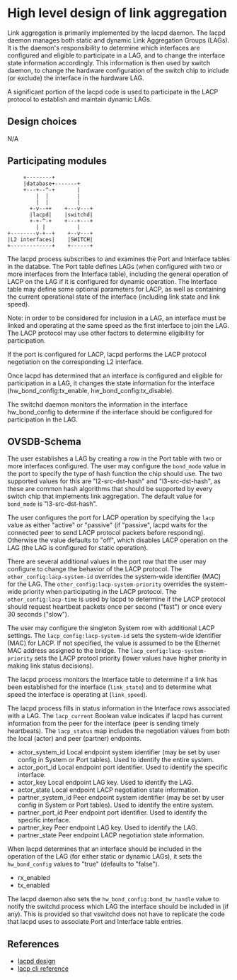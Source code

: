 High level design of link aggregation
=====================================

Link aggregation is primarily implemented by the lacpd daemon. The lacpd daemon manages both static and dynamic Link Aggregation Groups (LAGs). It is the daemon's responsibility to determine which interfaces are configured and eligible to participate in a LAG, and to change the interface state information accordingly. This information is then used by switch daemon, to change the hardware configuration of the switch chip to include (or exclude) the interface in the hardware LAG.

A significant portion of the lacpd code is used to participate in the LACP protocol to establish and maintain dynamic LAGs.

Design choices
--------------
N/A

Participating modules
---------------------
```ditaa
     +--------+
     |database+-------+
     +---+--^-+       |
         |  |         |
         |  |         |
       +-v--++    +---v---+
       |lacpd|    |switchd|
       +-+-^-+    +---+---+
         | |          |
+--------v-+--+    +--v---+
|L2 interfaces|    |SWITCH|
+-------------+    +------+
```

The lacpd process subscribes to and examines the Port and Interface tables in the databse. The Port table defines LAGs (when configured with two or more interfaces from the Interface table), including the general operation of LACP on the LAG if it is configured for dynamic operation. The Interface table may define some optional parameters for LACP, as well as containing the current operational state of the interface (including link state and link speed).

Note: in order to be considered for inclusion in a LAG, an interface must be linked and operating at the same speed as the first interface to join the LAG. The LACP protocol may use other factors to determine eligibility for participation.

If the port is configured for LACP, lacpd performs the LACP protocol negotiation on the corresponding L2 interface.

Once lacpd has determined that an interface is configured and eligible for participation in a LAG, it changes the state information for the interface (hw\_bond\_config:tx\_enable, hw\_bond\_config:tx\_disable).

The switchd daemon monitors the information in the interface hw\_bond\_config to determine if the interface should be configured for participation in the LAG.

OVSDB-Schema
------------
The user establishes a LAG by creating a row in the Port table with two or more interfaces configured. The user may configure the `bond_mode` value in the port to specify the type of hash function the chip should use. The two supported values for this are "l2-src-dst-hash" and "l3-src-dst-hash", as these are common hash algorithms that should be supported by every switch chip that implements link aggregation. The default value for `bond_mode` is "l3-src-dst-hash".

The user configures the port for LACP operation by specifying the `lacp` value as either "active" or "passive" (if "passive", lacpd waits for the connected peer to send LACP protocol packets before responding). Otherwise the value defaults to "off", which disables LACP operation on the LAG (the LAG is configured for static operation).

There are several additional values in the port row that the user may configure to change the behavior of the LACP protocol. The `other_config:lacp-system-id` overrides the system-wide identifier (MAC) for the LAG. The `other_config:lacp-system-priority` overrides the system-wide priority when participating in the LACP protocol. The `other_config:lacp-time` is used by lacpd to determine if the LACP protocol should request heartbeat packets once per second ("fast") or once every 30 seconds ("slow").

The user may configure the singleton System row with additional LACP settings. The `lacp_config:lacp-system-id` sets the system-wide identifier (MAC) for LACP. If not specified, the value is assumed to be the Ethernet MAC address assigned to the bridge. The `lacp_config:lacp-system-priority` sets the LACP protool priority (lower values have higher priority in making link status decisions).

The lacpd process monitors the Interface table to determine if a link has been established for the interface (`link_state`) and to determine what speed the interface is operating at (`link_speed`).

The lacpd process fills in status information in the Interface rows associated with a LAG. The `lacp_current` Boolean value indicates if lacpd has current information from the peer for the interface (peer is sending timely heartbeats). The `lacp_status` map includes the negotiation values from both the local (actor) and peer (partner) endpoints.

* actor\_system\_id
  Local endpoint system identifier (may be set by user config in System or Port tables). Used to identify the entire system.
* actor\_port\_id
  Local endpoint port identifier. Used to identify the specific interface.
* actor\_key
  Local endpoint LAG key. Used to identify the LAG.
* actor\_state
  Local endpoint LACP negotiation state information.
* partner\_system\_id
  Peer endpoint system identifier (may be set by user config in System or Port tables). Used to identify the entire system.
* partner\_port\_id
  Peer endpoint port identifier. Used to identify the specific interface.
* partner\_key
  Peer endpoint LAG key. Used to identify the LAG.
* partner\_state
  Peer endpoint LACP negotiation state information.


When lacpd determines that an interface should be included in the operation of the LAG (for either static or dynamic LAGs), it sets the `hw_bond_config` values to "true" (defaults to "false").

* rx\_enabled
* tx\_enabled

The lacpd daemon also sets the `hw_bond_config:bond_hw_handle` value to notify the switchd process which LAG the interface should be included in (if any). This is provided so that vswitchd does not have to replicate the code that lacpd uses to associate Port and Interface table entries.

References
----------
* [lacpd design](/documents/dev/ops-lacpd/DESIGN)
* [lacp cli reference](/documents/user/lacp_cli)
